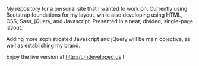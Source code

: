 My repository for a personal site that I wanted to work on. Currently using Bootstrap foundations for my layout, while also developing using HTML, CSS, Sass, jQuery, and Javascript. Presented in a neat, divided, single-page layout.

Adding more sophisticated Javascript and jQuery will be main objective, as well as establishing my brand.

Enjoy the live version at http://cmdeveloped.us !
